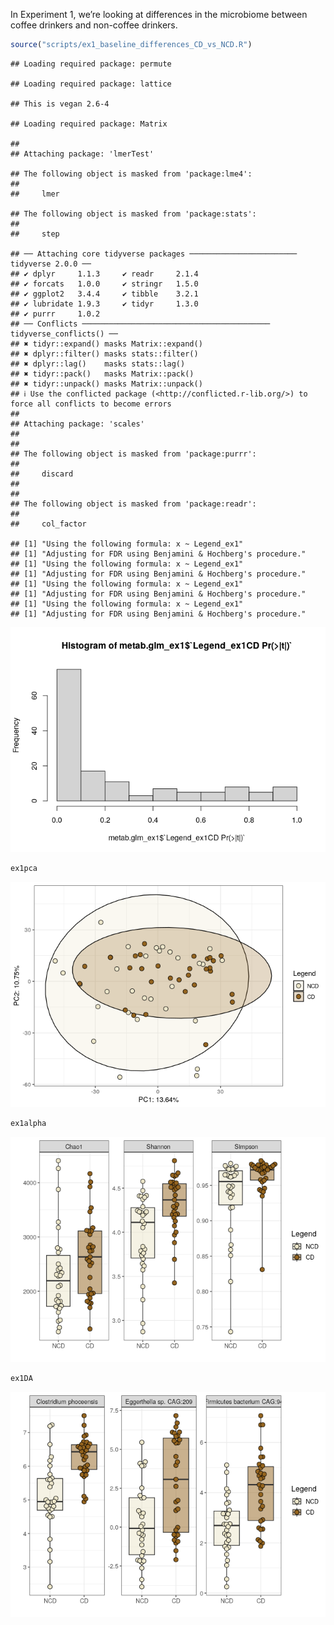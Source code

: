 <p align="justify">
<!-- README.md is generated from README.Rmd. Please edit that file -->

In Experiment 1, we’re looking at differences in the microbiome between
coffee drinkers and non-coffee drinkers.

``` r
source("scripts/ex1_baseline_differences_CD_vs_NCD.R")
```

    ## Loading required package: permute

    ## Loading required package: lattice

    ## This is vegan 2.6-4

    ## Loading required package: Matrix

    ## 
    ## Attaching package: 'lmerTest'

    ## The following object is masked from 'package:lme4':
    ## 
    ##     lmer

    ## The following object is masked from 'package:stats':
    ## 
    ##     step

    ## ── Attaching core tidyverse packages ──────────────────────── tidyverse 2.0.0 ──
    ## ✔ dplyr     1.1.3     ✔ readr     2.1.4
    ## ✔ forcats   1.0.0     ✔ stringr   1.5.0
    ## ✔ ggplot2   3.4.4     ✔ tibble    3.2.1
    ## ✔ lubridate 1.9.3     ✔ tidyr     1.3.0
    ## ✔ purrr     1.0.2     
    ## ── Conflicts ────────────────────────────────────────── tidyverse_conflicts() ──
    ## ✖ tidyr::expand() masks Matrix::expand()
    ## ✖ dplyr::filter() masks stats::filter()
    ## ✖ dplyr::lag()    masks stats::lag()
    ## ✖ tidyr::pack()   masks Matrix::pack()
    ## ✖ tidyr::unpack() masks Matrix::unpack()
    ## ℹ Use the conflicted package (<http://conflicted.r-lib.org/>) to force all conflicts to become errors
    ## 
    ## Attaching package: 'scales'
    ## 
    ## 
    ## The following object is masked from 'package:purrr':
    ## 
    ##     discard
    ## 
    ## 
    ## The following object is masked from 'package:readr':
    ## 
    ##     col_factor

    ## [1] "Using the following formula: x ~ Legend_ex1"
    ## [1] "Adjusting for FDR using Benjamini & Hochberg's procedure."
    ## [1] "Using the following formula: x ~ Legend_ex1"
    ## [1] "Adjusting for FDR using Benjamini & Hochberg's procedure."
    ## [1] "Using the following formula: x ~ Legend_ex1"
    ## [1] "Adjusting for FDR using Benjamini & Hochberg's procedure."
    ## [1] "Using the following formula: x ~ Legend_ex1"
    ## [1] "Adjusting for FDR using Benjamini & Hochberg's procedure."

![](README_files/figure-gfm/unnamed-chunk-1-1.png)<!-- -->

``` r
ex1pca
```

![](README_files/figure-gfm/unnamed-chunk-2-1.png)<!-- -->

``` r
ex1alpha
```

![](README_files/figure-gfm/unnamed-chunk-2-2.png)<!-- -->

``` r
ex1DA
```

![](README_files/figure-gfm/unnamed-chunk-2-3.png)<!-- -->
